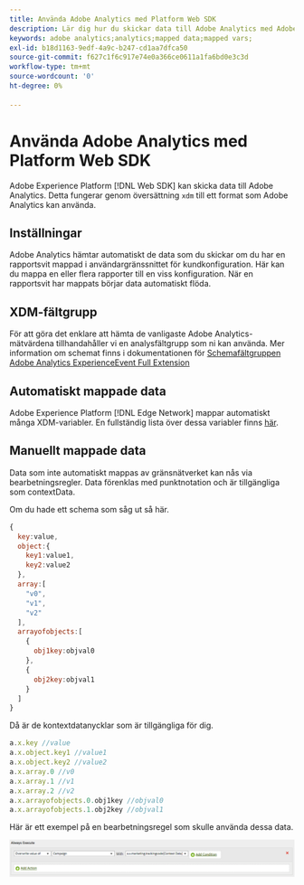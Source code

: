 ```yaml
---
title: Använda Adobe Analytics med Platform Web SDK
description: Lär dig hur du skickar data till Adobe Analytics med Adobe Experience Platform Web SDK.
keywords: adobe analytics;analytics;mapped data;mapped vars;
exl-id: b18d1163-9edf-4a9c-b247-cd1aa7dfca50
source-git-commit: f627c1f6c917e74e0a366ce0611a1fa6bd0e3c3d
workflow-type: tm+mt
source-wordcount: '0'
ht-degree: 0%

---
```


# Använda Adobe Analytics med Platform Web SDK

Adobe Experience Platform [!DNL Web SDK] kan skicka data till Adobe Analytics. Detta fungerar genom översättning `xdm` till ett format som Adobe Analytics kan använda.

## Inställningar

Adobe Analytics hämtar automatiskt de data som du skickar om du har en rapportsvit mappad i användargränssnittet för kundkonfiguration. Här kan du mappa en eller flera rapporter till en viss konfiguration. När en rapportsvit har mappats börjar data automatiskt flöda.

## XDM-fältgrupp

För att göra det enklare att hämta de vanligaste Adobe Analytics-mätvärdena tillhandahåller vi en analysfältgrupp som ni kan använda. Mer information om schemat finns i dokumentationen för [Schemafältgruppen Adobe Analytics ExperienceEvent Full Extension](../../../xdm/field-groups/event/analytics-full-extension.md)

## Automatiskt mappade data

Adobe Experience Platform [!DNL Edge Network] mappar automatiskt många XDM-variabler. En fullständig lista över dessa variabler finns [här](automatically-mapped-vars.md).

## Manuellt mappade data

Data som inte automatiskt mappas av gränsnätverket kan nås via bearbetningsregler. Data förenklas med punktnotation och är tillgängliga som contextData.

Om du hade ett schema som såg ut så här.

```javascript
{
  key:value,
  object:{
    key1:value1,
    key2:value2
  },
  array:[
    "v0",
    "v1",
    "v2"
  ],
  arrayofobjects:[
    {
      obj1key:objval0
    },
    {
      obj2key:objval1
    }
  ]
}
```

Då är de kontextdatanycklar som är tillgängliga för dig.

```javascript
a.x.key //value
a.x.object.key1 //value1
a.x.object.key2 //value2
a.x.array.0 //v0
a.x.array.1 //v1
a.x.array.2 //v2
a.x.arrayofobjects.0.obj1key //objval0
a.x.arrayofobjects.1.obj2key //objval1
```

Här är ett exempel på en bearbetningsregel som skulle använda dessa data.

![Gränssnitt för bearbetningsregler](./assets/edge_analytics_processing_rules.png)
